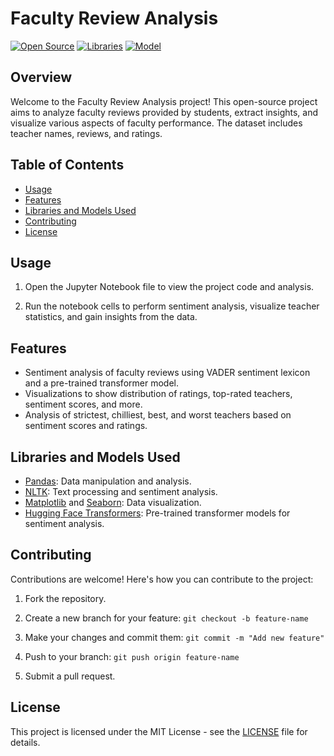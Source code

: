 # Faculty Review Analysis

[![Open Source](https://img.shields.io/badge/Open%20Source-Yes-brightgreen)](https://opensource.org/)
[![Libraries](https://img.shields.io/badge/Libraries-Pandas%20%7C%20NLTK%20%7C%20Matplotlib%20%7C%20Seaborn%20%7C%20Transformers-blue)](https://github.com/your-username/faculty-review-analysis)
[![Model](https://img.shields.io/badge/Model-Hugging%20Face%20Transformers%20-blue)](https://huggingface.co/models)

## Overview

Welcome to the Faculty Review Analysis project! This open-source project aims to analyze faculty reviews provided by students, extract insights, and visualize various aspects of faculty performance. The dataset includes teacher names, reviews, and ratings.

## Table of Contents

- [Usage](#usage)
- [Features](#features)
- [Libraries and Models Used](#libraries-and-models-used)
- [Contributing](#contributing)
- [License](#license)

## Usage

1. Open the Jupyter Notebook file to view the project code and analysis.

2. Run the notebook cells to perform sentiment analysis, visualize teacher statistics, and gain insights from the data.

## Features

- Sentiment analysis of faculty reviews using VADER sentiment lexicon and a pre-trained transformer model.
- Visualizations to show distribution of ratings, top-rated teachers, sentiment scores, and more.
- Analysis of strictest, chilliest, best, and worst teachers based on sentiment scores and ratings.

## Libraries and Models Used

- [Pandas](https://pandas.pydata.org/): Data manipulation and analysis.
- [NLTK](https://www.nltk.org/): Text processing and sentiment analysis.
- [Matplotlib](https://matplotlib.org/) and [Seaborn](https://seaborn.pydata.org/): Data visualization.
- [Hugging Face Transformers](https://huggingface.co/transformers/): Pre-trained transformer models for sentiment analysis.

## Contributing

Contributions are welcome! Here's how you can contribute to the project:

1. Fork the repository.

2. Create a new branch for your feature: `git checkout -b feature-name`

3. Make your changes and commit them: `git commit -m "Add new feature"`

4. Push to your branch: `git push origin feature-name`

5. Submit a pull request.

## License

This project is licensed under the MIT License - see the [LICENSE](LICENSE) file for details.
